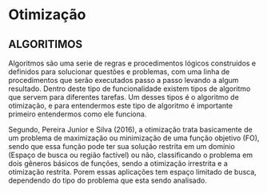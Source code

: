 <h1>Otimização</h1>


<h2>ALGORITIMOS</h2>

Algoritmos são uma serie de regras e procedimentos lógicos construídos e definidos para solucionar questões e problemas, com uma linha de procedimentos que serão executados passo a passo levando a algum resultado. Dentro deste tipo de funcionalidade existem tipos de algoritmo que servem para diferentes tarefas. Um desses tipos é o algoritmo de otimização, e para entendermos este tipo de algoritmo é importante primeiro entendermos como ele funciona.

Segundo, Pereira Junior e Silva (2016), a otimização trata basicamente de um problema de maximização ou minimização de uma função objetivo (FO), sendo que essa função pode ter sua solução restrita em um domínio (Espaço de busca ou região factível) ou não, classificando o problema em dois gêneros básicos de funções, sendo a otimização irrestrita e a otimização restrita. Porem essas aplicações tem espaço limitado de busca, dependendo do tipo do problema que esta sendo analisado.
